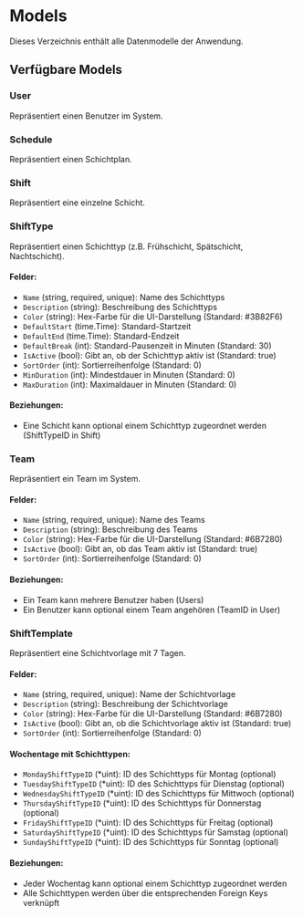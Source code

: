 # Models

Dieses Verzeichnis enthält alle Datenmodelle der Anwendung.

## Verfügbare Models

### User
Repräsentiert einen Benutzer im System.

### Schedule
Repräsentiert einen Schichtplan.

### Shift
Repräsentiert eine einzelne Schicht.

### ShiftType
Repräsentiert einen Schichttyp (z.B. Frühschicht, Spätschicht, Nachtschicht).

#### Felder:
- `Name` (string, required, unique): Name des Schichttyps
- `Description` (string): Beschreibung des Schichttyps
- `Color` (string): Hex-Farbe für die UI-Darstellung (Standard: #3B82F6)
- `DefaultStart` (time.Time): Standard-Startzeit
- `DefaultEnd` (time.Time): Standard-Endzeit
- `DefaultBreak` (int): Standard-Pausenzeit in Minuten (Standard: 30)
- `IsActive` (bool): Gibt an, ob der Schichttyp aktiv ist (Standard: true)
- `SortOrder` (int): Sortierreihenfolge (Standard: 0)
- `MinDuration` (int): Mindestdauer in Minuten (Standard: 0)
- `MaxDuration` (int): Maximaldauer in Minuten (Standard: 0)

#### Beziehungen:
- Eine Schicht kann optional einem Schichttyp zugeordnet werden (ShiftTypeID in Shift)

### Team
Repräsentiert ein Team im System.

#### Felder:
- `Name` (string, required, unique): Name des Teams
- `Description` (string): Beschreibung des Teams
- `Color` (string): Hex-Farbe für die UI-Darstellung (Standard: #6B7280)
- `IsActive` (bool): Gibt an, ob das Team aktiv ist (Standard: true)
- `SortOrder` (int): Sortierreihenfolge (Standard: 0)

#### Beziehungen:
- Ein Team kann mehrere Benutzer haben (Users)
- Ein Benutzer kann optional einem Team angehören (TeamID in User)

### ShiftTemplate
Repräsentiert eine Schichtvorlage mit 7 Tagen.

#### Felder:
- `Name` (string, required, unique): Name der Schichtvorlage
- `Description` (string): Beschreibung der Schichtvorlage
- `Color` (string): Hex-Farbe für die UI-Darstellung (Standard: #6B7280)
- `IsActive` (bool): Gibt an, ob die Schichtvorlage aktiv ist (Standard: true)
- `SortOrder` (int): Sortierreihenfolge (Standard: 0)

#### Wochentage mit Schichttypen:
- `MondayShiftTypeID` (*uint): ID des Schichttyps für Montag (optional)
- `TuesdayShiftTypeID` (*uint): ID des Schichttyps für Dienstag (optional)
- `WednesdayShiftTypeID` (*uint): ID des Schichttyps für Mittwoch (optional)
- `ThursdayShiftTypeID` (*uint): ID des Schichttyps für Donnerstag (optional)
- `FridayShiftTypeID` (*uint): ID des Schichttyps für Freitag (optional)
- `SaturdayShiftTypeID` (*uint): ID des Schichttyps für Samstag (optional)
- `SundayShiftTypeID` (*uint): ID des Schichttyps für Sonntag (optional)

#### Beziehungen:
- Jeder Wochentag kann optional einem Schichttyp zugeordnet werden
- Alle Schichttypen werden über die entsprechenden Foreign Keys verknüpft 